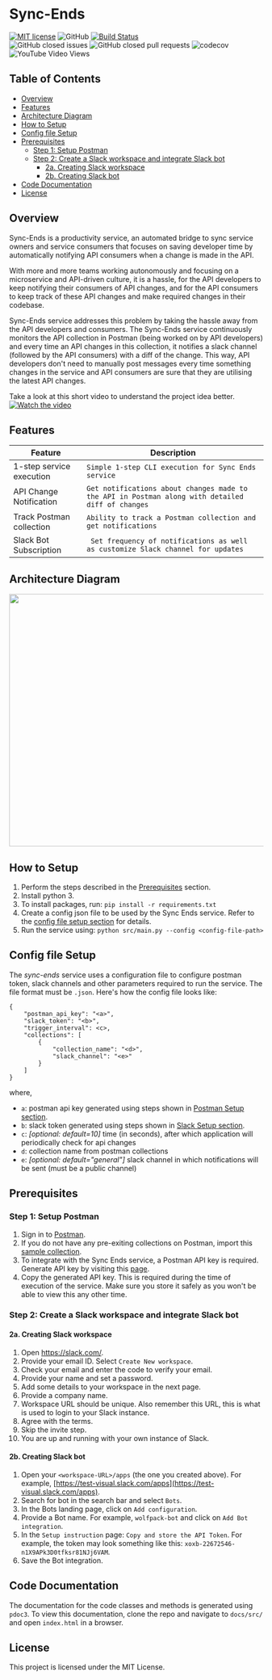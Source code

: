 # Sync-Ends


[![MIT license](https://img.shields.io/badge/License-MIT-blue.svg)](https://lbesson.mit-license.org/) ![GitHub](https://img.shields.io/badge/language-python-blue.svg) [![Build Status](https://travis-ci.com/jaymodi98/Sync-Ends.svg?branch=master)](https://travis-ci.com/jaymodi98/Sync-Ends)
<br>![GitHub closed issues](https://img.shields.io/github/issues-closed-raw/jaymodi98/Sync-Ends) ![GitHub closed pull requests](https://img.shields.io/github/issues-pr-closed/jaymodi98/Sync-Ends) ![codecov](https://codecov.io/gh/jaymodi98/Sync-Ends/branch/master/graph/badge.svg?token=DP2AWTXOXL)
<br>![YouTube Video Views](https://img.shields.io/youtube/views/1Pd3Enj13m8?style=social)

## Table of Contents
- [Overview](#overview)
- [Features](#features)
- [Architecture Diagram](#architecture-diagram)
- [How to Setup](#how-to-setup)
- [Config file Setup](#config-file-setup)
- [Prerequisites](#prerequisites)
  * [Step 1: Setup Postman](#step-1-setup-postman)
  * [Step 2: Create a Slack workspace and integrate Slack bot](#step-2-create-a-slack-workspace-and-integrate-slack-bot)
    + [2a. Creating Slack workspace](#2a-creating-slack-workspace)
    + [2b. Creating Slack bot](#2b-creating-slack-bot)
- [Code Documentation](#code-documentation)
- [License](#license)

## Overview

Sync-Ends is a productivity service, an automated bridge to sync service owners and service consumers that focuses on saving developer time by automatically notifying API consumers when a change is made in the API.

With more and more teams working autonomously and focusing on a microservice and API-driven culture, it is a hassle, for the API developers to keep notifying their consumers of API changes, and for the API consumers to keep track of these API changes and make required changes in their codebase.

Sync-Ends service addresses this problem by taking the hassle away from the API developers and consumers. The Sync-Ends service continuously monitors the API collection in Postman (being worked on by API developers) and every time an API changes in this collection, it notifies a slack channel (followed by the API consumers) with a diff of the change. This way, API developers don't need to manually post messages every time something changes in the service and API consumers are sure that they are utilising the latest API changes.

Take a look at this short video to understand the project idea better.
[![Watch the video](images/screenshotpromo.png)](https://www.youtube.com/watch?v=1Pd3Enj13m8)

## Features
|Feature|Description  |
|--|--|
|1-step service execution |```Simple 1-step CLI execution for Sync Ends service```|
|API Change Notification  |```Get notifications about changes made to the API in Postman along with detailed diff of changes```|
|Track Postman collection | ```Ability to track a Postman collection and get notifications```|
|Slack Bot Subscription   |``` Set frequency of notifications as well as customize Slack channel for updates``` |

## Architecture Diagram
<img src="images/architecture.PNG" height="500" width="800"/>

## How to Setup

1. Perform the steps described in the [Prerequisites](#prerequisites) section.
2. Install python 3.
3. To install packages, run: `pip install -r requirements.txt`
4. Create a config json file to be used by the Sync Ends service. Refer to the [config file setup section](#config-file-setup) for details.
5. Run the service using: `python src/main.py --config <config-file-path>`

## Config file Setup
The _sync-ends_ service uses a configuration file to configure postman token, slack channels and other parameters required to run the service. The file format must be `.json`. Here's how the config file looks like:
```
{
    "postman_api_key": "<a>",
    "slack_token": "<b>",
    "trigger_interval": <c>,
    "collections": [
        {
            "collection_name": "<d>",
            "slack_channel": "<e>"
        }
    ]
}
```
where,
- `a`: postman api key generated using steps shown in [Postman Setup section](#step-1-setup-postman).
- `b`: slack token generated using steps shown in [Slack Setup section](#step-2-create-a-slack-workspace-and-integrate-slack-bot).
- `c`: _[optional: default=10]_ time (in seconds), after which application will periodically check for api changes
- `d`: collection name from postman collections
- `e`: _[optional: default="general"]_ slack channel in which notifications will be sent (must be a public channel)

## Prerequisites

### Step 1: Setup Postman
1. Sign in to [Postman](https://identity.getpostman.com/login).
2. If you do not have any pre-exiting collections on Postman, import this [sample collection](https://www.postman.com/collections/e2cb1b9c870ee78fc20d).
3. To integrate with the Sync Ends service, a Postman API key is required. Generate API key by visiting this [page](https://web.postman.co/settings/me/api-keys).
4. Copy the generated API key. This is required during the time of execution of the service. Make sure you store it safely as you won't be able to view this any other time.

### Step 2: Create a Slack workspace and integrate Slack bot

#### 2a. Creating Slack workspace
1. Open https://slack.com/.
2. Provide your email ID. Select `Create New workspace`.
3. Check your email and enter the code to verify your email.
4. Provide your name and set a password.
5. Add some details to your workspace in the next page.
6. Provide a company name.
7. Workspace URL should be unique. Also remember this URL, this is what is used to login to your Slack instance.
8. Agree with the terms.
9. Skip the invite step.
10. You are up and running with your own instance of Slack.

#### 2b. Creating Slack bot
1. Open your `<workspace-URL>/apps` (the one you created above). For example, [https://test-visual.slack.com/apps](https://test-visual.slack.com/apps).
2. Search for bot in the search bar and select `Bots`.
3. In the Bots landing page, click on `Add configuration`.
4. Provide a Bot name. For example, `wolfpack-bot` and click on `Add Bot integration`.
5. In the `Setup instruction` page: `Copy and store the API Token`. For example, the token may look something like this: `xoxb-22672546-n1X9APk3D0tfksr81NJj6VAM`.
6. Save the Bot integration.

## Code Documentation
The documentation for the code classes and methods is generated using `pdoc3`. To view this documentation, clone the repo and navigate to `docs/src/` and open `index.html` in a browser.

## License

This project is licensed under the MIT License.
